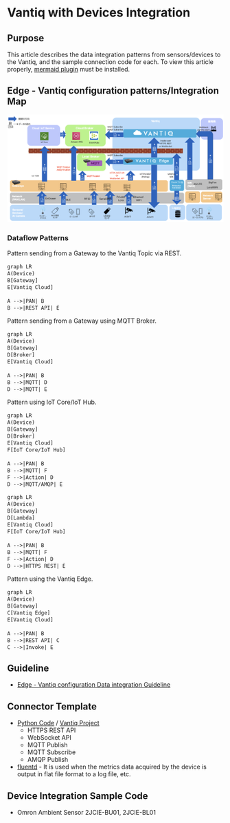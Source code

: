 # Vantiq with Devices Integration

## Purpose
This article describes the data integration patterns from sensors/devices to the Vantiq, and the sample connection code for each. To view this article properly, [mermaid plugin](https://github.com/BackMarket/github-mermaid-extension) must be installed.   

## Edge - Vantiq configuration patterns/Integration Map

![integration_map](./imgs/device-to-vantiq/integration_map.png)


### Dataflow Patterns
Pattern sending from a Gateway to the Vantiq Topic via REST.
```mermaid
graph LR
A(Device)
B[Gateway]
E[Vantiq Cloud]

A -->|PAN| B
B -->|REST API| E
```
Pattern sending from a Gateway using MQTT Broker.
```mermaid
graph LR
A(Device)
B[Gateway]
D[Broker]
E[Vantiq Cloud]

A -->|PAN| B
B -->|MQTT| D
D -->|MQTT| E
```
Pattern using IoT Core/IoT Hub.
```mermaid
graph LR
A(Device)
B[Gateway]
D[Broker]
E[Vantiq Cloud]
F[IoT Core/IoT Hub]

A -->|PAN| B
B -->|MQTT| F
F -->|Action| D
D -->|MQTT/AMQP| E  
```
```mermaid
graph LR
A(Device)
B[Gateway]
D[Lambda]
E[Vantiq Cloud]
F[IoT Core/IoT Hub]

A -->|PAN| B
B -->|MQTT| F
F -->|Action| D
D -->|HTTPS REST| E  
```
Pattern using the Vantiq Edge.
```mermaid
graph LR
A(Device)
B[Gateway]
C[Vantiq Edge]
E[Vantiq Cloud]

A -->|PAN| B
B -->|REST API| C
C -->|Invoke| E
```

## Guideline
  - [Edge - Vantiq configuration Data integration Guideline](./docs/eng/device-to-vantiq.md)


## Connector Template
  - [Python Code](./conf/vantiq-restapi-mqtt-amqp-python-sample) / [Vantiq Project](./conf/vantiq-restapi-mqtt-amqp-python-sample/vantiq-project-sample.zip)
    - HTTPS REST API
    - WebSocket API
    - MQTT Publish
    - MQTT Subscribe
    - AMQP Publish
  - [fluentd](./docs/en/fluentd.md) - It is used when the metrics data acquired by the device is output in flat file format to a log file, etc.

## Device Integration Sample Code<a id="device_sample"></a>
  - Omron Ambient Sensor 2JCIE-BU01, 2JCIE-BL01
